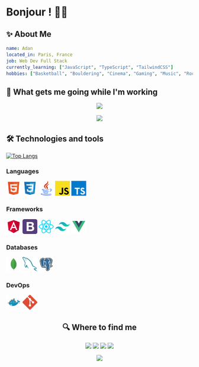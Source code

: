 # Bonjour ! 🥖🥐

## ✨ About Me

```yaml
name: Adan
located_in: Paris, France
job: Web Dev Full Stack
currently_learning: ["JavaScript", "TypeScript", "TailwindCSS"]
hobbies: ["Basketball", "Bouldering", "Cinema", "Gaming", "Music", "Rock Climbing"]
```

## 🎵 What gets me going while I'm working

<p align="center">
  <a href="https://spotify-github-profile.vercel.app/api/view?uid=t76t5cktkflxnhtnuh7m3giup&redirect=true">
    <img src="https://spotify-github-profile.vercel.app/api/view?uid=t76t5cktkflxnhtnuh7m3giup&cover_image=true&theme=default&bar_color=e3e3e3&bar_color_cover=true">
  </a>
</p>

<p align="center">
  <img src="https://adan-ea.vercel.app/api/top-played">
</p>

## 🛠 Technologies and tools

[![Top Langs](https://github-readme-stats.vercel.app/api/top-langs/?username=adan-ea&layout=compact&theme=dark)](https://github.com/anuraghazra/github-readme-stats)

### Languages

<code><img title="HTML" height="40" src="images/html.svg"></code>
<code><img title="CSS" height="40" src="images/css.svg"></code>
<code><img title="Java" height="40" src="images/java.svg"></code>
<code><img title="JavaScript" height="40" src="images/js.svg"></code>
<code><img title="TypeScript" height="40" src="images/ts.svg"></code>

### Frameworks

<code><img title="Angular" height="40" src="images/angular.svg"></code>
<code><img title="Bootstrap" height="40" src="images/bootstrap.svg"></code>
<code><img title="React/React Native" height="40" src="images/react.svg"></code>
<code><img title="TailwindCSS" height="40" src="images/tailwindcss.svg"></code>
<code><img title="VueJS" height="40" src="images/vue.svg"></code>

### Databases

<code><img title="mongo" height="40" src="images/mongo.svg"></code>
<code><img title="mysql" height="40" src="images/mysql.svg"></code>
<code><img title="pgsql" height="40" src="images/pgsql.svg"></code>

### DevOps

<code><img title="docker" height="40" src="images/docker.svg"></code>
<code><img title="git" height="40" src="images/git.svg"></code>

## <p align="center">🔍 Where to find me </p>

<p align="center">
<a href="https://discord.gg/63VV3hx9fQ"><img src="https://img.shields.io/badge/discord-5869e9.svg?&style=for-the-badge&logo=discord&logoColor=white" height=25></a>
<a href="mailto:adan.ea.pro@gmail.com"><img src="https://img.shields.io/badge/gmail-EA4335.svg?&style=for-the-badge&logo=gmail&logoColor=white" height=25></a>
<a href="https://www.instagram.com/adan.ea/"><img src="https://img.shields.io/badge/instagram-%23E4405F.svg?&style=for-the-badge&logo=instagram&logoColor=white" height=25></a>
<a href="https://www.linkedin.com/in/adan-el-arabi/"><img src="https://img.shields.io/badge/linkedin-%230077B5.svg?&style=for-the-badge&logo=linkedin&logoColor=white" height=25></a>
</p>

<p align="center">
  <img src="https://capsule-render.vercel.app/api?type=waving&color=gradient&height=100&section=footer"/>
</p>
